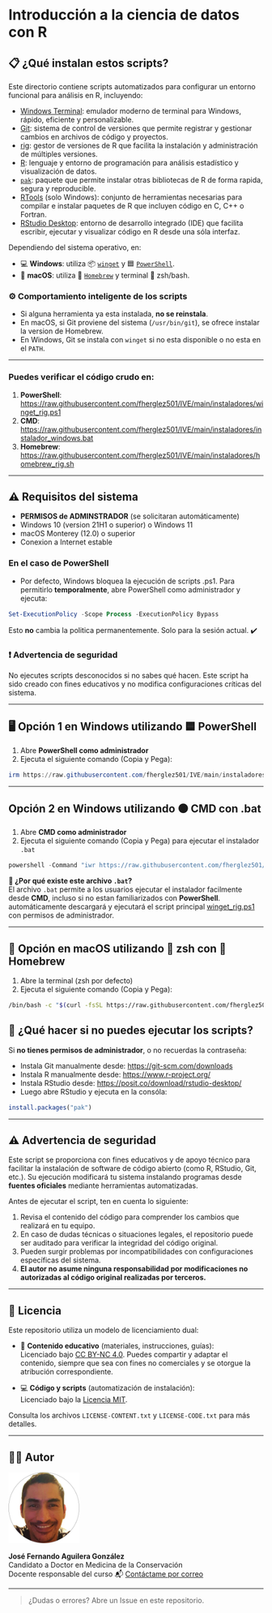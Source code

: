 # Introducción a la ciencia de datos con R
## 📋 ¿Qué instalan estos scripts?

Este directorio contiene scripts automatizados para configurar un entorno funcional para análisis en R, incluyendo:

- [Windows Terminal](https://learn.microsoft.com/es-es/windows/terminal/install): emulador moderno de terminal para Windows, rápido, eficiente y personalizable.
- [Git](https://git-scm.com/): sistema de control de versiones que permite registrar y gestionar cambios en archivos de código y proyectos.
- [rig](https://github.com/r-lib/rig): gestor de versiones de R que facilita la instalación y administración de múltiples versiones.
- [R](https://www.r-project.org/): lenguaje y entorno de programación para análisis estadístico y visualización de datos.
- [`pak`](https://pak.r-lib.org/): paquete que permite instalar otras bibliotecas de R de forma rapida, segura y reproducible.
- [RTools](https://cran.r-project.org/bin/windows/Rtools/) (solo Windows): conjunto de herramientas necesarias para compilar e instalar paquetes de R que incluyen código en C, C++ o Fortran.
- [RStudio Desktop](https://posit.co/download/rstudio-desktop/): entorno de desarrollo integrado (IDE) que facilita escribir, ejecutar y visualizar código en R desde una sóla interfaz.

Dependiendo del sistema operativo, en:
- 💻 **Windows**: utiliza 📦 [`winget`](https://learn.microsoft.com/es-es/windows/package-manager/winget/) y 🟦 [`PowerShell`](https://learn.microsoft.com/es-es/powershell/scripting/install/installing-powershell-on-windows?view=powershell-7.4#winget).
- 🍏 **macOS**: utiliza 🍺 [`Homebrew`](https://brew.sh/) y terminal 🐚 zsh/bash.

### ⚙️ Comportamiento inteligente de los scripts

- Si alguna herramienta ya esta instalada, **no se reinstala**.
- En macOS, si Git proviene del sistema (`/usr/bin/git`), se ofrece instalar la version de Homebrew.
- En Windows, Git se instala con `winget` si no esta disponible o no esta en el `PATH`.

---

### Puedes verificar el código crudo en:
1. **PowerShell**: https://raw.githubusercontent.com/fherglez501/IVE/main/instaladores/winget_rig.ps1
2. **CMD**: https://raw.githubusercontent.com/fherglez501/IVE/main/instaladores/instalador_windows.bat
3. **Homebrew**: https://raw.githubusercontent.com/fherglez501/IVE/main/instaladores/homebrew_rig.sh

---

## ⚠️ Requisitos del sistema

- **PERMISOS de ADMINSTRADOR** (se solicitaran automáticamente)
- Windows 10 (version 21H1 o superior) o Windows 11
- macOS Monterey (12.0) o superior
- Conexion a Internet estable

### En el caso de PowerShell
- Por defecto, Windows bloquea la ejecución de scripts .ps1. Para permitirlo **temporalmente**, abre PowerShell como administrador y ejecuta:
```powershell
Set-ExecutionPolicy -Scope Process -ExecutionPolicy Bypass
```
Esto **no** cambia la politica permanentemente. Solo para la sesión actual. ✔️

### ❗ Advertencia de seguridad
No ejecutes scripts desconocidos si no sabes qué hacen. Este script ha sido creado con fines educativos y no modifica configuraciones críticas del sistema.

---

## 🖥️ Opción 1 en Windows utilizando 🟦 PowerShell

1. Abre **PowerShell como administrador** 
2. Ejecuta el siguiente comando (Copia y Pega):

```powershell
irm https://raw.githubusercontent.com/fherglez501/IVE/main/instaladores/winget_rig.ps1 | iex
```

---

##  Opción 2 en Windows utilizando ⚫ CMD con .bat
1. Abre **CMD como administrador** 
2. Ejecuta el siguiente comando (Copia y Pega) para ejecutar el instalador `.bat`

```powershell
powershell -Command "iwr https://raw.githubusercontent.com/fherglez501/IVE/main/instaladores/instalador_windows.bat -OutFile \"$env:TEMP\instalador_windows.bat\"; Start-Process \"$env:TEMP\instalador_windows.bat\" -Verb RunAs"
```

**📌 ¿Por qué existe este archivo `.bat`?**  
El archivo `.bat` permite a los usuarios ejecutar el instalador facilmente desde **CMD**, incluso si no estan familiarizados con **PowerShell**.
automáticamente descargará y ejecutará el script principal [winget_rig.ps1](https://raw.githubusercontent.com/fherglez501/IVE/main/instaladores/instalador_windows.bat) con permisos de administrador.

---

## 🍏 Opción en macOS utilizando 🐚 zsh con 🍺 Homebrew 
1. Abre la terminal (zsh por defecto)
2. Ejecuta el siguiente comando (Copia y Pega):

```bash
/bin/bash -c "$(curl -fsSL https://raw.githubusercontent.com/fherglez501/IVE/main/instaladores/homebrew_rig.sh)"
```

## 🧠 ¿Qué hacer si no puedes ejecutar los scripts?
Si **no tienes permisos de administrador**, o no recuerdas la contraseña:

- Instala Git manualmente desde: https://git-scm.com/downloads
- Instala R manualmente desde: https://www.r-project.org/
- Instala RStudio desde: https://posit.co/download/rstudio-desktop/
- Luego abre RStudio y ejecuta en la consóla:

```r
install.packages("pak")
```

---

## ⚠️ Advertencia de seguridad

Este script se proporciona con fines educativos y de apoyo técnico para facilitar la instalación de software de código abierto (como R, RStudio, Git, etc.). Su ejecución modificará tu sistema instalando programas desde **fuentes oficiales** mediante herramientas automatizadas.

Antes de ejecutar el script, ten en cuenta lo siguiente:
1. Revisa el contenido del código para comprender los cambios que realizará en tu equipo.
2. En caso de dudas técnicas o situaciones legales, el repositorio puede ser auditado para verificar la integridad del código original.
3. Pueden surgir problemas por incompatibilidades con configuraciones específicas del sistema.
4. **El autor no asume ninguna responsabilidad por modificaciones no autorizadas al código original realizadas por terceros.** 
 
---

## 📜 Licencia

Este repositorio utiliza un modelo de licenciamiento dual:

- 📘 **Contenido educativo** (materiales, instrucciones, guías):  
  Licenciado bajo [CC BY-NC 4.0](https://creativecommons.org/licenses/by-nc/4.0/). Puedes compartir y adaptar el contenido, siempre que sea con fines no comerciales y se otorgue la atribución correspondiente.

- 💻 **Código y scripts** (automatización de instalación):  
  Licenciado bajo la [Licencia MIT](../LICENSE-CODE.txt).

Consulta los archivos `LICENSE-CONTENT.txt` y `LICENSE-CODE.txt` para más detalles.

---

## 👨‍🏫 Autor

<p align="left">
  <a href="https://www.linkedin.com/in/mvzferglez/" target="_blank">
    <img src="../img/fer.png" alt="José Fernando Aguilera González" width="140"
    style="border-circle: 50%"/>
  </a>
</p>

**José Fernando Aguilera González**  
Candidato a Doctor en Medicina de la Conservación  
Docente responsable del curso
📬 [Contáctame por correo](mailto:mvzferglez@gmail.com)

---

> ¿Dudas o errores? Abre un Issue en este repositorio.
